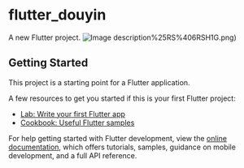 # flutter_douyin

A new Flutter project.
![Image description](https://raw.githubusercontent.com/lucis-yg/images/main/dy/ARC2%5D%40O9RPZQ)%25RS%406RSH1G.png)
## Getting Started

This project is a starting point for a Flutter application.

A few resources to get you started if this is your first Flutter project:

- [Lab: Write your first Flutter app](https://docs.flutter.dev/get-started/codelab)
- [Cookbook: Useful Flutter samples](https://docs.flutter.dev/cookbook)

For help getting started with Flutter development, view the
[online documentation](https://docs.flutter.dev/), which offers tutorials,
samples, guidance on mobile development, and a full API reference.
